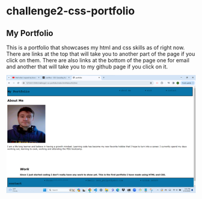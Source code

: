 # challenge2-css-portfolio

## My Portfolio

This is a portfolio that showcases my html and css skills as of right now. There are links at the top that will take you to another part of the page if you click on them. There are also links at the bottom of the page one for email and another that will take you to my github page if you click on it.

![alt text](image.png)

